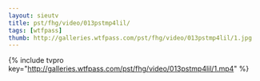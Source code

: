 ```yaml
--- 
layout: sieutv
title: pst/fhg/video/013pstmp4lil/
tags: [wtfpass]
thumb: http://galleries.wtfpass.com/pst/fhg/video/013pstmp4lil/1.jpg
---
```

{% include tvpro key="http://galleries.wtfpass.com/pst/fhg/video/013pstmp4lil/1.mp4" %} 

